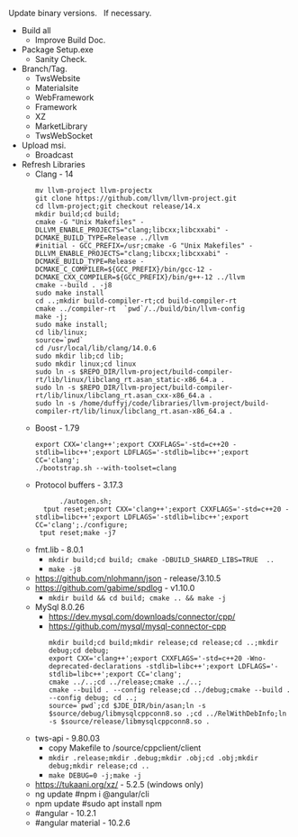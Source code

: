 Update binary versions.   If necessary. 
*  Build all
    * Improve Build Doc.
*  Package Setup.exe
    * Sanity Check.
*  Branch/Tag.
    *  TwsWebsite
	 *  Materialsite
	 *  WebFramework
	 *  Framework
	 *  XZ
	 *  MarketLibrary
	 *  TwsWebSocket
*  Upload msi.
    *  Broadcast
*  Refresh Libraries
    *  Clang - 14
        ```
		mv llvm-project llvm-projectx
		git clone https://github.com/llvm/llvm-project.git
		cd llvm-project;git checkout release/14.x
		mkdir build;cd build;
		cmake -G "Unix Makefiles" -DLLVM_ENABLE_PROJECTS="clang;libcxx;libcxxabi" -DCMAKE_BUILD_TYPE=Release ../llvm
		#initial - GCC_PREFIX=/usr;cmake -G "Unix Makefiles" -DLLVM_ENABLE_PROJECTS="clang;libcxx;libcxxabi" -DCMAKE_BUILD_TYPE=Release -DCMAKE_C_COMPILER=${GCC_PREFIX}/bin/gcc-12 -DCMAKE_CXX_COMPILER=${GCC_PREFIX}/bin/g++-12 ../llvm
        cmake --build . -j8
        sudo make install
		cd ..;mkdir build-compiler-rt;cd build-compiler-rt
		cmake ../compiler-rt  `pwd`/../build/bin/llvm-config
		make -j;
		sudo make install;
		cd lib/linux;
		source=`pwd`
		cd /usr/local/lib/clang/14.0.6
		sudo mkdir lib;cd lib;
		sudo mkdir linux;cd linux
		sudo ln -s $REPO_DIR/llvm-project/build-compiler-rt/lib/linux/libclang_rt.asan_static-x86_64.a .
		sudo ln -s $REPO_DIR/llvm-project/build-compiler-rt/lib/linux/libclang_rt.asan_cxx-x86_64.a .
		sudo ln -s /home/duffyj/code/libraries/llvm-project/build-compiler-rt/lib/linux/libclang_rt.asan-x86_64.a .
		```
    *  Boost - 1.79
	   ```
       export CXX='clang++';export CXXFLAGS='-std=c++20 -stdlib=libc++';export LDFLAGS='-stdlib=libc++';export CC='clang';
       ./bootstrap.sh --with-toolset=clang

		```
	 *  Protocol buffers - 3.17.3
        ```
	          ./autogen.sh;
		  tput reset;export CXX='clang++';export CXXFLAGS='-std=c++20 -stdlib=libc++';export LDFLAGS='-stdlib=libc++';export CC='clang';./configure;
	     tput reset;make -j7
		  ```
    *  fmt.lib - 8.0.1
	     *  `mkdir build;cd build; cmake -DBUILD_SHARED_LIBS=TRUE  ..`
		  *  `make -j8`
	 *  https://github.com/nlohmann/json - release/3.10.5
	 *  https://github.com/gabime/spdlog - v1.10.0
	 	  *  `mkdir build && cd build; cmake .. && make -j`
	 * MySql 8.0.26
	     *  https://dev.mysql.com/downloads/connector/cpp/
	     * https://github.com/mysql/mysql-connector-cpp
             ```
             mkdir build;cd build;mkdir release;cd release;cd ..;mkdir debug;cd debug;
             export CXX='clang++';export CXXFLAGS='-std=c++20 -Wno-deprecated-declarations -stdlib=libc++';export LDFLAGS='-stdlib=libc++';export CC='clang';
             cmake ../..;cd ../release;cmake ../..;
             cmake --build . --config release;cd ../debug;cmake --build . --config debug; cd ..;
             source=`pwd`;cd $JDE_DIR/bin/asan;ln -s $source/debug/libmysqlcppconn8.so .;cd ../RelWithDebInfo;ln -s $source/release/libmysqlcppconn8.so .
             ```
	 *  tws-api - 9.80.03
	     * copy Makefile to /source/cppclient/client
		  * `mkdir .release;mkdir .debug;mkdir .obj;cd .obj;mkdir debug;mkdir release;cd ..`
		  * `make DEBUG=0 -j;make -j`
	 *  https://tukaani.org/xz/ - 5.2.5 (windows only)
	 *  ng update  #npm i @angular/cli
	 *  npm update  #sudo apt install npm
	 *  #angular - 10.2.1
	 *  #angular material - 10.2.6
